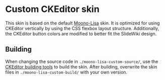 # Custom CKEditor skin #
This skin is based on the default [Moono-Lisa](https://ckeditor.com/cke4/addon/moono-lisa) skin. It is optimized for using CKEditor vertically by using the CSS flexbox layout structure. Additionally, the CKEditor button colors are modified to better fit the SlideWiki design. 

## Building ##

When changing the source code in `./moono-lisa-custom-source/`, use the [CKEditor building tools](https://ckeditor.com/docs/ckeditor4/latest/guide/dev_build.html) to build the skin. After building, overwrite the skin files in `./moono-lisa-custom-build/` with your own version.

